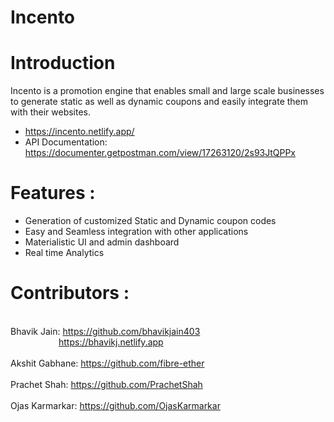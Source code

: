 # Incento

# Introduction

Incento is a promotion engine that enables small and large scale businesses to generate static as well as dynamic coupons and easily integrate them with their websites.
- https://incento.netlify.app/
- API Documentation: https://documenter.getpostman.com/view/17263120/2s93JtQPPx

# Features :
- Generation of customized Static and Dynamic coupon codes
- Easy and Seamless integration with other applications
- Materialistic UI and admin dashboard
- Real time Analytics

# Contributors :
<br/>Bhavik Jain: https://github.com/bhavikjain403
<br/>&ensp;&ensp;&ensp;&ensp;&ensp;&ensp;&ensp;&ensp;&ensp;&ensp;&ensp;https://bhavikj.netlify.app<br/>
<br/>Akshit Gabhane: https://github.com/fibre-ether<br/>
<br/>Prachet Shah: https://github.com/PrachetShah<br/>
<br/>Ojas Karmarkar: https://github.com/OjasKarmarkar
